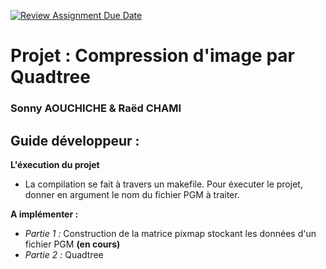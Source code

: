 [![Review Assignment Due Date](https://classroom.github.com/assets/deadline-readme-button-22041afd0340ce965d47ae6ef1cefeee28c7c493a6346c4f15d667ab976d596c.svg)](https://classroom.github.com/a/LZABp_05)
# Projet : Compression d'image par Quadtree  
### Sonny AOUCHICHE & Raëd CHAMI

## Guide développeur :  
**L'éxecution du projet**  
- La compilation se fait à travers un makefile. Pour éxecuter le projet, donner en argument le nom du fichier PGM à traiter.

**A implémenter :**  
- *Partie 1 :*
  Construction de la matrice pixmap stockant les données d'un fichier PGM **(en cours)**
- *Partie 2 :*
  Quadtree 
